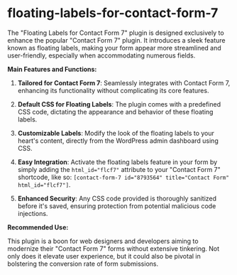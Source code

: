 # floating-labels-for-contact-form-7
The "Floating Labels for Contact Form 7" plugin is designed exclusively to enhance the popular "Contact Form 7" plugin. It introduces a sleek feature known as floating labels, making your form appear more streamlined and user-friendly, especially when accommodating numerous fields.

**Main Features and Functions:** 

1. **Tailored for Contact Form 7**: Seamlessly integrates with Contact Form 7, enhancing its functionality without complicating its core features.

2. **Default CSS for Floating Labels**: The plugin comes with a predefined CSS code, dictating the appearance and behavior of these floating labels.

3. **Customizable Labels**: Modify the look of the floating labels to your heart's content, directly from the WordPress admin dashboard using CSS.

4. **Easy Integration**: Activate the floating labels feature in your form by simply adding the `html_id="flcf7"` attribute to your "Contact Form 7" shortcode, like so: `[contact-form-7 id="8793564" title="Contact Form" html_id="flcf7"]`.

5. **Enhanced Security**: Any CSS code provided is thoroughly sanitized before it's saved, ensuring protection from potential malicious code injections.

**Recommended Use:**

This plugin is a boon for web designers and developers aiming to modernize their "Contact Form 7" forms without extensive tinkering. Not only does it elevate user experience, but it could also be pivotal in bolstering the conversion rate of form submissions.
